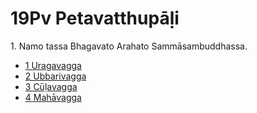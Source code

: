 # 19Pv Petavatthupāḷi

1\. Namo tassa Bhagavato Arahato Sammāsambuddhassa.

* [1 Uragavagga](1.md)
* [2 Ubbarivagga](2.md)
* [3 Cūḷavagga](3.md)
* [4 Mahāvagga](4.md)
